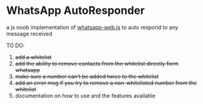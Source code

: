 # WhatsApp AutoResponder
a js noob implementation of [whatsapp-web.js](https://github.com/pedroslopez/whatsapp-web.js) to auto respond to any message received

TO DO:

 1. ~~add a whitelist~~
 2. ~~add the ability to remove contacts from the whitelist directly form whatsapp~~
 3. ~~make sure a number can't be added twice to the whitelist~~
 4. ~~add an error msg if you try to remove a non-whitelisted number from the whitelist~~
 5. documentation on how to use and the features available
